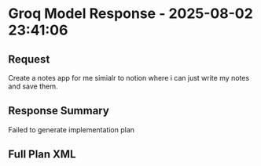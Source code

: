 # Groq Model Response - 2025-08-02 23:41:06

## Request
Create a notes app for me simialr to notion where i can just write my notes and save them.

## Response Summary
Failed to generate implementation plan

## Full Plan XML

